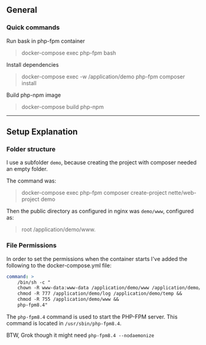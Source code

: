 ## General


### Quick commands

Run bask in php-fpm container

> docker-compose exec php-fpm bash

Install dependencies
> docker-compose exec -w /application/demo php-fpm composer install

Build php-npm image
> docker-compose build php-npm

---------

## Setup Explanation

### Folder structure

I use a subfolder `demo`, because creating the project with composer needed an empty folder.

The command was:
> docker-compose exec php-fpm composer create-project nette/web-project demo

Then the public directory as configured in nginx was `demo/www`, configured as:
> root /application/demo/www.

### File Permissions

In order to set the permissions when the container starts I've added the following to the docker-compose.yml file:

```yml
command: >
    /bin/sh -c "
    chown -R www-data:www-data /application/demo/www /application/demo/log /application/demo/temp &&
    chmod -R 777 /application/demo/log /application/demo/temp &&
    chmod -R 755 /application/demo/www &&
    php-fpm8.4"
```

The `php-fpm8.4` command is used to start the PHP-FPM server. This command is located in `/usr/sbin/php-fpm8.4`.

BTW, Grok though it might need `php-fpm8.4 --nodaemonize`